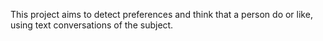 This project aims to detect preferences and think that a person do or like, using text conversations of the subject.

